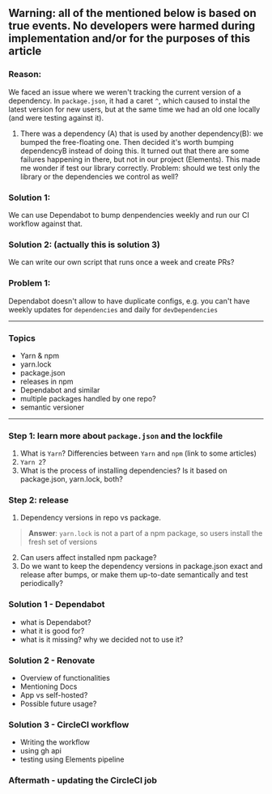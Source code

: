 ## Warning: all of the mentioned below is based on true events. No developers were harmed during implementation and/or for the purposes of this article

### **Reason**:

We faced an issue where we weren't tracking the current version of a dependency. In `package.json`, it had a caret `^`, which caused to instal the latest version for new users, but at the same time we had an old one locally (and were testing against it).

1. There was a dependency (A) that is used by another dependency(B): we bumped the free-floating one. Then decided it's worth bumping dependencyB instead of doing this. It turned out that there are some failures happening in there, but not in our project (Elements). This made me wonder if test our library correctly.
Problem: should we test only the library or the dependencies we control as well?

### **Solution 1:**

We can use Dependabot to bump denpendencies weekly and run our CI workflow against that.

### **Solution 2: (actually this is solution 3)**
We can write our own script that runs once a week and create PRs?

### **Problem 1:**

Dependabot doesn't allow to have duplicate configs, e.g. you can't have weekly updates for `dependencies` and daily for `devDependencies`

---

### **Topics**

- Yarn & npm
- yarn.lock
- package.json
- releases in npm
- Dependabot and similar
- multiple packages handled by one repo?
- semantic versioner

---
### Step 1: learn more about `package.json` and the lockfile
1. What is `Yarn`? Differencies between `Yarn` and `npm` (link to some articles)
2. `Yarn 2`?
3. What is the process of installing dependencies? Is it based on package.json, yarn.lock, both?

### Step 2: release
1. Dependency versions in repo vs package.
> **Answer**: `yarn.lock` is not a part of a npm package, so users install the fresh set of versions
2. Can users affect installed npm package?
3. Do we want to keep the dependency versions in package.json exact and release after bumps, or make them up-to-date semantically and test periodically?

### Solution 1 - Dependabot
- what is Dependabot?
- what it is good for?
- what is it missing? why we decided not to use it?

### Solution 2 - Renovate
- Overview of functionalities
- Mentioning Docs
- App vs self-hosted?
- Possible future usage?

### Solution 3 - CircleCI workflow
- Writing the workflow
- using gh api
- testing using Elements pipeline

### Aftermath - updating the CircleCI job